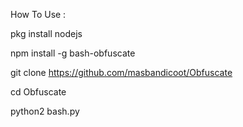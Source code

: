 How To Use :

pkg install nodejs

npm install -g bash-obfuscate

git clone https://github.com/masbandicoot/Obfuscate

cd Obfuscate

python2 bash.py
